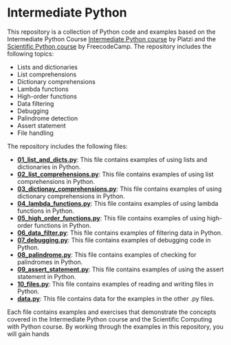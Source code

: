 # Intermediate Python

This repository is a collection of Python code and examples based on the Intermediate Python Course [Intermediate Python course](https://platzi.com/cursos/python/) by Platzi and the [Scientific Python course](https://www.freecodecamp.org/learn/scientific-computing-with-python/) by FreecodeCamp. The repository includes the following topics:

-   Lists and dictionaries
-   List comprehensions
-   Dictionary comprehensions
-   Lambda functions
-   High-order functions
-   Data filtering
-   Debugging
-   Palindrome detection
-   Assert statement
-   File handling

The repository includes the following files:

-   [**01_list_and_dicts.py**](https://github.com/Osvajorge/ds-platzi/blob/main/intemediate-python/01_list_and_dicts.py): This file contains examples of using lists and dictionaries in Python.
-   [**02_list_comprehensions.py**](https://github.com/Osvajorge/ds-platzi/blob/main/intemediate-python/02_list_comprehensions.py): This file contains examples of using list comprehensions in Python.
-   [**03_dictionay_comprehensions.py**](https://github.com/Osvajorge/ds-platzi/blob/main/intemediate-python/03_dictionay_comprehensions.py): This file contains examples of using dictionary comprehensions in Python.
-   [**04_lambda_functions.py**](https://github.com/Osvajorge/ds-platzi/blob/main/intemediate-python/04_lambda_functions.py): This file contains examples of using lambda functions in Python.
-   [**05_high_order_functions.py**](https://github.com/Osvajorge/ds-platzi/blob/main/intemediate-python/05_high_order_functions.py): This file contains examples of using high-order functions in Python.
-   [**06_data_filter.py**](https://github.com/Osvajorge/ds-platzi/blob/main/intemediate-python/06_data_filter.py): This file contains examples of filtering data in Python.
-   [**07_debugging.py**](https://github.com/Osvajorge/ds-platzi/blob/main/intemediate-python/07_debugging.py): This file contains examples of debugging code in Python.
-   [**08_palindrome.py**](https://github.com/Osvajorge/ds-platzi/blob/main/intemediate-python/01_palindrome.py): This file contains examples of checking for palindromes in Python.
-   [**09_assert_statement.py**](https://github.com/Osvajorge/ds-platzi/blob/main/intemediate-python/09_assert_statement.py): This file contains examples of using the assert statement in Python.
-   [**10_files.py**](https://github.com/Osvajorge/ds-platzi/blob/main/intemediate-python/10_files.py): This file contains examples of reading and writing files in Python.
-   [**data.py**](https://github.com/Osvajorge/ds-platzi/blob/main/intemediate-python/data.py): This file contains data for the examples in the other .py files.

Each file contains examples and exercises that demonstrate the concepts covered in the Intermediate Python course and the Scientific Computing with Python course. By working through the examples in this repository, you will gain hands
